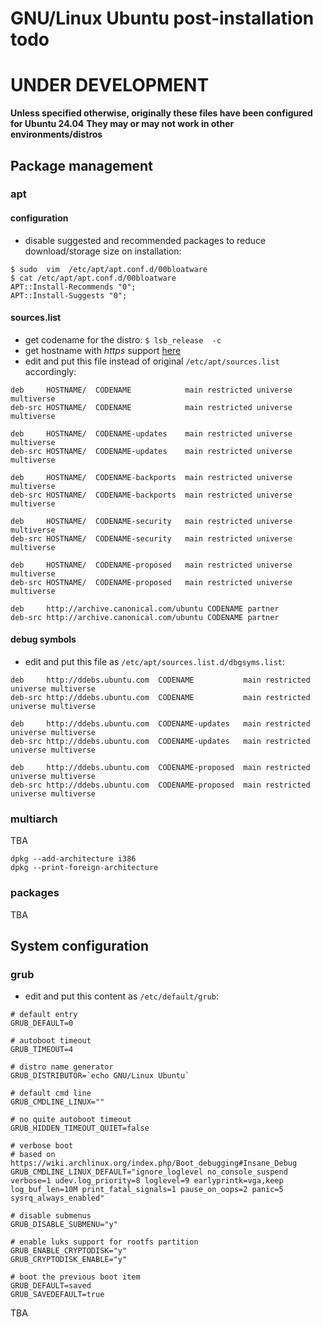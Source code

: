 # GNU/Linux Ubuntu post-installation todo

# UNDER DEVELOPMENT

**Unless specified otherwise, originally these files have been configured for Ubuntu 24.04**
**They may or may not work in other environments/distros**


## Package management

### apt

#### configuration

- disable suggested and recommended packages to reduce download/storage size on installation:
```
$ sudo  vim  /etc/apt/apt.conf.d/00bloatware
$ cat /etc/apt/apt.conf.d/00bloatware
APT::Install-Recommends "0";
APT::Install-Suggests "0";
```

#### sources.list

- get codename for the distro: `$ lsb_release  -c`
- get hostname with _https_ support [here](https://launchpad.net/ubuntu/+archivemirrors)
- edit and put this file instead of original `/etc/apt/sources.list` accordingly:
```
deb     HOSTNAME/  CODENAME            main restricted universe multiverse
deb-src HOSTNAME/  CODENAME            main restricted universe multiverse

deb     HOSTNAME/  CODENAME-updates    main restricted universe multiverse
deb-src HOSTNAME/  CODENAME-updates    main restricted universe multiverse

deb     HOSTNAME/  CODENAME-backports  main restricted universe multiverse
deb-src HOSTNAME/  CODENAME-backports  main restricted universe multiverse

deb     HOSTNAME/  CODENAME-security   main restricted universe multiverse
deb-src HOSTNAME/  CODENAME-security   main restricted universe multiverse

deb     HOSTNAME/  CODENAME-proposed   main restricted universe multiverse
deb-src HOSTNAME/  CODENAME-proposed   main restricted universe multiverse

deb     http://archive.canonical.com/ubuntu CODENAME partner
deb-src http://archive.canonical.com/ubuntu CODENAME partner
```


#### debug symbols

- edit and put this file as `/etc/apt/sources.list.d/dbgsyms.list`:
```
deb     http://ddebs.ubuntu.com  CODENAME           main restricted universe multiverse
deb-src http://ddebs.ubuntu.com  CODENAME           main restricted universe multiverse

deb     http://ddebs.ubuntu.com  CODENAME-updates   main restricted universe multiverse
deb-src http://ddebs.ubuntu.com  CODENAME-updates   main restricted universe multiverse

deb     http://ddebs.ubuntu.com  CODENAME-proposed  main restricted universe multiverse
deb-src http://ddebs.ubuntu.com  CODENAME-proposed  main restricted universe multiverse
```


### multiarch

TBA
```
dpkg --add-architecture i386
dpkg --print-foreign-architecture
```


### packages

TBA




## System configuration

### grub

- edit and put this content as `/etc/default/grub`:
```
# default entry
GRUB_DEFAULT=0

# autoboot timeout
GRUB_TIMEOUT=4

# distro name generator
GRUB_DISTRIBUTOR=`echo GNU/Linux Ubuntu`

# default cmd line
GRUB_CMDLINE_LINUX=""

# no quite autoboot timeout
GRUB_HIDDEN_TIMEOUT_QUIET=false

# verbose boot
# based on https://wiki.archlinux.org/index.php/Boot_debugging#Insane_Debug
GRUB_CMDLINE_LINUX_DEFAULT="ignore_loglevel no_console_suspend verbose=1 udev.log_priority=8 loglevel=9 earlyprintk=vga,keep log_buf_len=10M print_fatal_signals=1 pause_on_oops=2 panic=5 sysrq_always_enabled"

# disable submenus
GRUB_DISABLE_SUBMENU="y"

# enable luks support for rootfs partition
GRUB_ENABLE_CRYPTODISK="y"
GRUB_CRYPTODISK_ENABLE="y"

# boot the previous boot item
GRUB_DEFAULT=saved
GRUB_SAVEDEFAULT=true
```


TBA

